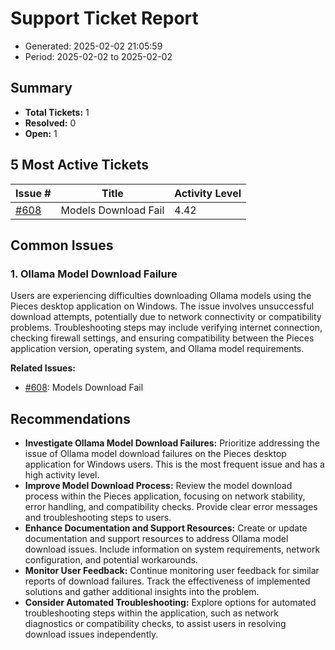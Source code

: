 # Support Ticket Report
- Generated: 2025-02-02 21:05:59
- Period: 2025-02-02 to 2025-02-02

## Summary
- **Total Tickets:** 1
- **Resolved:** 0
- **Open:** 1

## 5 Most Active Tickets
| Issue # | Title | Activity Level |
|---------|-------|----------------|
| [#608](https://github.com/pieces-app/support/issues/608) | Models Download Fail | 4.42 |

## Common Issues
### 1. Ollama Model Download Failure
Users are experiencing difficulties downloading Ollama models using the Pieces desktop application on Windows. The issue involves unsuccessful download attempts, potentially due to network connectivity or compatibility problems. Troubleshooting steps may include verifying internet connection, checking firewall settings, and ensuring compatibility between the Pieces application version, operating system, and Ollama model requirements.

**Related Issues:**
- [#608](https://github.com/pieces-app/support/issues/608): Models Download Fail


## Recommendations
- **Investigate Ollama Model Download Failures:** Prioritize addressing the issue of Ollama model download failures on the Pieces desktop application for Windows users. This is the most frequent issue and has a high activity level.
- **Improve Model Download Process:** Review the model download process within the Pieces application, focusing on network stability, error handling, and compatibility checks. Provide clear error messages and troubleshooting steps to users.
- **Enhance Documentation and Support Resources:** Create or update documentation and support resources to address Ollama model download issues. Include information on system requirements, network configuration, and potential workarounds.
- **Monitor User Feedback:** Continue monitoring user feedback for similar reports of download failures. Track the effectiveness of implemented solutions and gather additional insights into the problem.
- **Consider Automated Troubleshooting:** Explore options for automated troubleshooting steps within the application, such as network diagnostics or compatibility checks, to assist users in resolving download issues independently.
